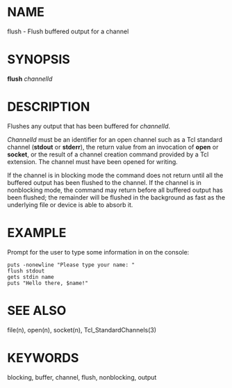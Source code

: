 # NAME

flush - Flush buffered output for a channel

# SYNOPSIS

**flush** *channelId*

# DESCRIPTION

Flushes any output that has been buffered for *channelId*.

*ChannelId* must be an identifier for an open channel such as a Tcl
standard channel (**stdout** or **stderr**), the return value from an
invocation of **open** or **socket**, or the result of a channel
creation command provided by a Tcl extension. The channel must have been
opened for writing.

If the channel is in blocking mode the command does not return until all
the buffered output has been flushed to the channel. If the channel is
in nonblocking mode, the command may return before all buffered output
has been flushed; the remainder will be flushed in the background as
fast as the underlying file or device is able to absorb it.

# EXAMPLE

Prompt for the user to type some information in on the console:

    puts -nonewline "Please type your name: "
    flush stdout
    gets stdin name
    puts "Hello there, $name!"

# SEE ALSO

file(n), open(n), socket(n), Tcl_StandardChannels(3)

# KEYWORDS

blocking, buffer, channel, flush, nonblocking, output
